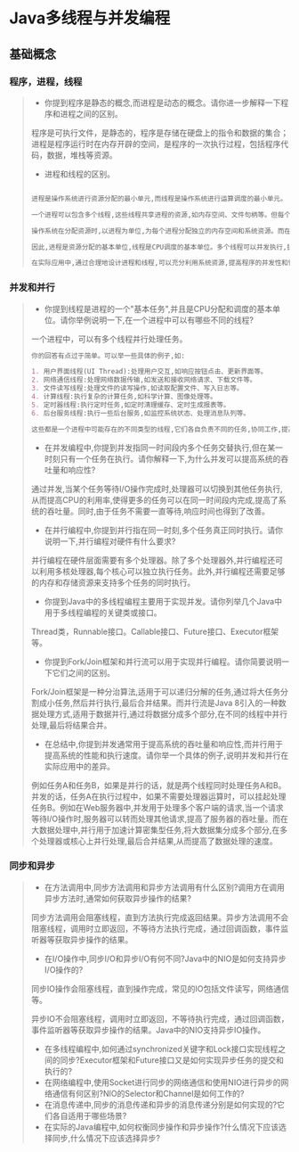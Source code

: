 # Java多线程与并发编程

## 基础概念

### 程序，进程，线程

> - 你提到程序是静态的概念,而进程是动态的概念。请你进一步解释一下程序和进程之间的区别。
>
> 程序是可执行文件，是静态的，程序是存储在硬盘上的指令和数据的集合；进程是程序运行时在内存开辟的空间，是程序的一次执行过程，包括程序代码，数据，堆栈等资源。
>
> - 进程和线程的区别。
>
> ```markdown
> 
> 进程是操作系统进行资源分配的最小单元,而线程是操作系统进行运算调度的最小单元。
> 
> 一个进程可以包含多个线程,这些线程共享进程的资源,如内存空间、文件句柄等。但每个线程拥有自己的栈空间、程序计数器和线程状态。
> 
> 操作系统在分配资源时,以进程为单位,为每个进程分配独立的内存空间和系统资源。而在调度CPU时间和执行任务时,则以线程为单位,让各个线程并发地执行任务。
> 
> 因此,进程是资源分配的基本单位,线程是CPU调度的基本单位。多个线程可以并发执行,提高系统的并行度和效率。而进程之间则相互独立,拥有各自的资源和执行环境。
> 
> 在实际应用中,通过合理地设计进程和线程,可以充分利用系统资源,提高程序的并发性和性能。同时也需要注意进程间通信和线程安全等问题,以确保程序的正确性和可靠性。
> ```
>
> 

### 并发和并行

> - 你提到线程是进程的一个"基本任务",并且是CPU分配和调度的基本单位。请你举例说明一下,在一个进程中可以有哪些不同的线程?
>
> 一个进程中，可以有多个线程并行处理任务。
>
> ```markdown
>你的回答有点过于简单。可以举一些具体的例子,如:
> 
> 1. 用户界面线程(UI Thread):处理用户交互,如响应按钮点击、更新界面等。
> 2. 网络通信线程:处理网络数据传输,如发送和接收网络请求、下载文件等。
> 3. 文件读写线程:处理文件的读写操作,如读取配置文件、写入日志等。
> 4. 计算线程:执行复杂的计算任务,如科学计算、图像处理等。
> 5. 定时器线程:执行定时任务,如定时清理缓存、定时生成报表等。
> 6. 后台服务线程:执行一些后台服务,如监控系统状态、处理消息队列等。
> 
> 这些都是一个进程中可能存在的不同类型的线程,它们各自负责不同的任务,协同工作,提高了系统的并发性和效率。在实际应用中,根据具体的需求和设计,可以创建和管理多个不同功能的线程,实现复杂的业务逻辑。
> ```
> 
> 
>
> - 在并发编程中,你提到并发指同一时间段内多个任务交替执行,但在某一时刻只有一个任务在执行。请你解释一下,为什么并发可以提高系统的吞吐量和响应性?
>
> 通过并发,当某个任务等待I/O操作完成时,处理器可以切换到其他任务执行,从而提高CPU的利用率,使得更多的任务可以在同一时间段内完成,提高了系统的吞吐量。同时,由于任务不需要一直等待,响应时间也得到了改善。
>
> - 在并行编程中,你提到并行指在同一时刻,多个任务真正同时执行。请你说明一下,并行编程对硬件有什么要求?
>
> 并行编程在硬件层面需要有多个处理器。除了多个处理器外,并行编程还可以利用多核处理器,每个核心可以独立执行任务。此外,并行编程还需要足够的内存和存储资源来支持多个任务的同时执行。
>
> - 你提到Java中的多线程编程主要用于实现并发。请你列举几个Java中用于多线程编程的关键类或接口。
>
> Thread类，Runnable接口。Callable接口、Future接口、Executor框架等。
>
> - 你提到Fork/Join框架和并行流可以用于实现并行编程。请你简要说明一下它们之间的区别。
>
> Fork/Join框架是一种分治算法,适用于可以递归分解的任务,通过将大任务分割成小任务,然后并行执行,最后合并结果。而并行流是Java 8引入的一种数据处理方式,适用于数据并行,通过将数据分成多个部分,在不同的线程中并行处理,最后将结果合并。
>
> - 在总结中,你提到并发通常用于提高系统的吞吐量和响应性,而并行用于提高系统的性能和执行速度。请你举一个具体的例子,说明并发和并行在实际应用中的差异。
>
> 例如任务A和任务B，如果是并行的话，就是两个线程同时处理任务A和B。并发的话，任务A在执行过程中，如果不需要处理器运算时，可以挂起处理任务B。例如在Web服务器中,并发用于处理多个客户端的请求,当一个请求等待I/O操作时,服务器可以转而处理其他请求,提高了服务器的吞吐量。而在大数据处理中,并行用于加速计算密集型任务,将大数据集分成多个部分,在多个处理器或核心上并行处理,最后合并结果,从而提高了数据处理的速度。

### 同步和异步

> - 在方法调用中,同步方法调用和异步方法调用有什么区别?调用方在调用异步方法时,通常如何获取异步操作的结果?
>
> 同步方法调用会阻塞线程，直到方法执行完成返回结果。异步方法调用不会阻塞线程，调用时立即返回，不等待方法执行完成，通过回调函数，事件监听器等获取异步操作的结果。
>
> - 在I/O操作中,同步I/O和异步I/O有何不同?Java中的NIO是如何支持异步I/O操作的?
>
> 同步IO操作会阻塞线程，直到操作完成，常见的IO包括文件读写，网络通信等。
>
> 异步IO不会阻塞线程，调用时立即返回，不等待执行完成，通过回调函数，事件监听器等获取异步操作的结果。Java中的NIO支持异步IO操作。
>
> - 在多线程编程中,如何通过synchronized关键字和Lock接口实现线程之间的同步?Executor框架和Future接口又是如何实现异步任务的提交和执行的?
> - 在网络编程中,使用Socket进行同步的网络通信和使用NIO进行异步的网络通信有何区别?NIO的Selector和Channel是如何工作的?
> - 在消息传递中,同步的消息传递和异步的消息传递分别是如何实现的?它们各自适用于哪些场景?
> - 在实际的Java编程中,如何权衡同步操作和异步操作?什么情况下应该选择同步,什么情况下应该选择异步?